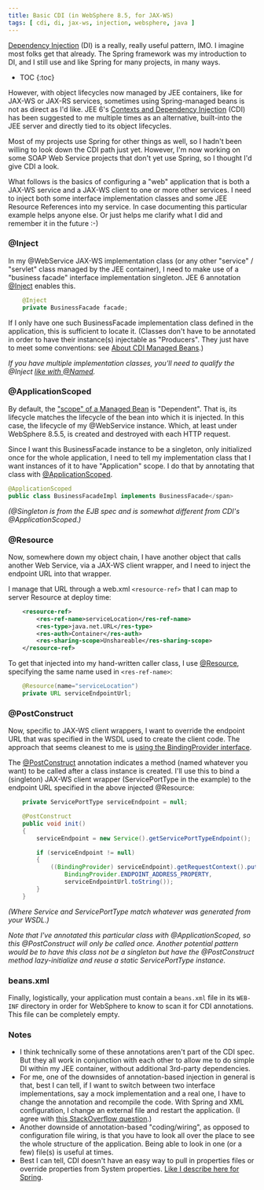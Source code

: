 ```yaml
---
title: Basic CDI (in WebSphere 8.5, for JAX-WS)
tags: [ cdi, di, jax-ws, injection, websphere, java ]
---
```

[Dependency Injection](http://en.wikipedia.org/wiki/Dependency_injection) (DI) is a really, really useful pattern, IMO. I imagine most folks get that already. The Spring framework was my introduction to DI, and I still use and like Spring for many projects, in many ways.

* TOC
{:toc}

However, with object lifecycles now managed by JEE containers, like for JAX-WS or JAX-RS services, sometimes using Spring-managed beans is not as direct as I'd like. JEE 6's [Contexts and Dependency Injection](https://docs.oracle.com/javaee/6/tutorial/doc/gjbnr.html) (CDI) has been suggested to me multiple times as an alternative, built-into the JEE server and directly tied to its object lifecycles.

Most of my projects use Spring for other things as well, so I hadn't been willing to look down the CDI path just yet. However, I'm now working on some SOAP Web Service projects that don't yet use Spring, so I thought I'd give CDI a look.

What follows is the basics of configuring a "web" application that is both a JAX-WS service and a JAX-WS client to one or more other services. I need to inject both some interface implementation classes and some JEE Resource References into my service. In case documenting this particular example helps anyone else. Or just helps me clarify what I did and remember it in the future :-)

### @Inject

In my @WebService JAX-WS implementation class (or any other "service" / "servlet" class managed by the JEE container), I need to make use of a "business facade" interface implementation singleton. JEE 6 annotation [@Inject](http://docs.oracle.com/javaee/6/api/javax/inject/Inject.html) enables this.
```java
    @Inject  
    private BusinessFacade facade;
```
If I only have one such BusinessFacade implementation class defined in the application, this is sufficient to locate it. (Classes don't have to be annotated in order to have their instance(s) injectable as "Producers". They just have to meet some conventions: see [About CDI Managed Beans](https://docs.oracle.com/javaee/6/tutorial/doc/gjfzi.html).)

_If you have multiple implementation classes, you'll need to qualify the @Inject [like with @Named](http://java.dzone.com/articles/java-ee6-cdi-named-components)._

### @ApplicationScoped

By default, the ["scope" of a Managed Bean](https://docs.oracle.com/javaee/6/tutorial/doc/gjbbk.html) is "Dependent". That is, its lifecycle matches the lifecycle of the bean into which it is injected. In this case, the lifecycle of my @WebService instance. Which, at least under WebSphere 8.5.5, is created and destroyed with each HTTP request.

Since I want this BusinessFacade instance to be a singleton, only initialized once for the whole application, I need to tell my implementation class that I want instances of it to have "Application" scope. I do that by annotating that class with [@ApplicationScoped](https://docs.oracle.com/javaee/6/api/javax/enterprise/context/ApplicationScoped.html).
```java
@ApplicationScoped  
public class BusinessFacadeImpl implements BusinessFacade</span>
```
_(@Singleton is from the EJB spec and is somewhat different from CDI's @ApplicationScoped.)_

### @Resource

Now, somewhere down my object chain, I have another object that calls another Web Service, via a JAX-WS client wrapper, and I need to inject the endpoint URL into that wrapper.

I manage that URL through a web.xml `<resource-ref>` that I can map to server Resource at deploy time:
```xml
    <resource-ref>  
        <res-ref-name>serviceLocation</res-ref-name>  
        <res-type>java.net.URL</res-type>  
        <res-auth>Container</res-auth>  
        <res-sharing-scope>Unshareable</res-sharing-scope>  
    </resource-ref>
```
To get that injected into my hand-written caller class, I use [@Resource](http://docs.oracle.com/javaee/6/tutorial/doc/bncjk.html), specifying the same name used in `<res-ref-name>`:

```java
    @Resource(name="serviceLocation")  
    private URL serviceEndpointUrl;
```    

### @PostConstruct

Now, specific to JAX-WS client wrappers, I want to override the endpoint URL that was specified in the WSDL used to create the client code. The approach that seems cleanest to me is [using the BindingProvider interface](http://stackoverflow.com/a/3569291/796761).

The [@PostConstruct](https://docs.oracle.com/javaee/5/api/javax/annotation/PostConstruct.html) annotation indicates a method (named whatever you want) to be called after a class instance is created. I'll use this to bind a (singleton) JAX-WS client wrapper (ServicePortType in the example) to the endpoint URL specified in the above injected @Resource:
```java
    private ServicePortType serviceEndpoint = null;

    @PostConstruct  
    public void init()
    {  
        serviceEndpoint = new Service().getServicePortTypeEndpoint();  

        if (serviceEndpoint != null)  
        {  
            ((BindingProvider) serviceEndpoint).getRequestContext().put(  
                BindingProvider.ENDPOINT_ADDRESS_PROPERTY,  
                serviceEndpointUrl.toString());  
        }  
    }
```
_(Where Service and ServicePortType match whatever was generated from your WSDL.)_

_Note that I've annotated this particular class with @ApplicationScoped, so this @PostConstruct will only be called once. Another potential pattern would be to have this class not be a singleton but have the @PostConstruct method lazy-initialize and reuse a static ServicePortType instance._

### beans.xml

Finally, logistically, your application must contain a `beans.xml` file in its `WEB-INF` directory in order for WebSphere to know to scan it for CDI annotations. This file can be completely empty.

### Notes

*   I think technically some of these annotations aren't part of the CDI spec. But they all work in conjunction with each other to allow me to do simple DI within my JEE container, without additional 3rd-party dependencies.
*   For me, one of the downsides of annotation-based injection in general is that, best I can tell, if I want to switch between two interface implementations, say a mock implementation and a real one, I have to change the annotation and recompile the code. With Spring and XML configuration, I change an external file and restart the application. (I agree with [this StackOverflow question](http://stackoverflow.com/questions/4995170/java-dependency-injection-xml-or-annotations/).)
*   Another downside of annotation-based "coding/wiring", as opposed to configuration file wiring, is that you have to look all over the place to see the whole structure of the application. Being able to look in one (or a few) file(s) is useful at times.
*   Best I can tell, CDI doesn't have an easy way to pull in properties files or override properties from System properties. [Like I describe here for Spring](https://www.ibm.com/developerworks/community/blogs/Dougclectica/entry/injecting_system_properties_into_spring_beans).
